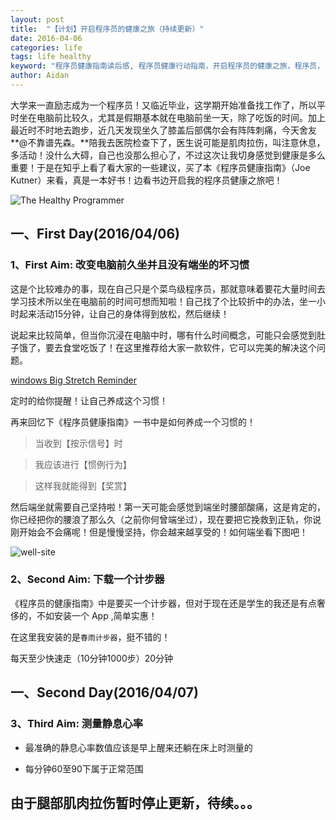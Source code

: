 ```yaml
---
layout: post
title:  "【计划】开启程序员的健康之旅（持续更新）"
date: 2016-04-06
categories: life
tags: life healthy
keyword: "程序员健康指南读后感, 程序员健康行动指南，开启程序员的健康之旅，程序员， 健康， 程序员保证健康，程序员保证健康刻不容缓，程序员如何保证自己的健康？"
author: Aidan
---
```


大学来一直励志成为一个程序员！又临近毕业，这学期开始准备找工作了，所以平时坐在电脑前比较久，尤其是假期基本就在电脑前坐一天，除了吃饭的时间。加上最近时不时地去跑步，近几天发现坐久了膝盖后部偶尔会有阵阵刺痛，今天舍友**@不靠谱先森。**陪我去医院检查下了，医生说可能是肌肉拉伤，叫注意休息，多活动！没什么大碍，自己也没那么担心了，不过这次让我切身感觉到健康是多么重要！于是在知乎上看了看大家的一些建议，买了本《程序员健康指南》（Joe Kutner）来看，真是一本好书！边看书边开启我的程序员健康之旅吧！

![The Healthy Programmer](/asset/images/article/the-healthy-programmer.jpg)

## 一、First Day(2016/04/06)

### 1、First Aim: 改变电脑前久坐并且没有端坐的坏习惯

这是个比较难办的事，现在自己只是个菜鸟级程序员，那就意味着要花大量时间去学习技术所以坐在电脑前的时间可想而知啦！自己找了个比较折中的办法，坐一小时起来活动15分钟，让自己的身体得到放松，然后继续！

说起来比较简单，但当你沉浸在电脑中时，哪有什么时间概念，可能只会感觉到肚子饿了，要去食堂吃饭了！在这里推荐给大家一款软件，它可以完美的解决这个问题。

[windows Big Stretch Reminder](http://downloads.tomsguide.com/Big-Stretch,0301-28255.html)

定时的给你提醒！让自己养成这个习惯！

再来回忆下《程序员健康指南》一书中是如何养成一个习惯的！

>当收到【按示信号】时

>我应该进行【惯例行为】

>这样我就能得到【奖赏】

然后端坐就需要自己坚持啦！第一天可能会感觉到端坐时腰部酸痛，这是肯定的，你已经把你的腰浪了那么久（之前你何曾端坐过），现在要把它挽救到正轨，你说刚开始会不会痛呢！但是慢慢坚持，你会越来越享受的！如何端坐看下图吧！

![well-site](/asset/images/article/well-site.jpg)

### 2、Second Aim: 下载一个计步器

《程序员的健康指南》中是要买一个计步器，但对于现在还是学生的我还是有点奢侈的，不如安装一个 App ,简单实惠！

在这里我安装的是`春雨计步器`，挺不错的！

每天至少快速走（10分钟1000步）20分钟

## 一、Second Day(2016/04/07)

### 3、Third Aim:  测量静息心率

- 最准确的静息心率数值应该是早上醒来还躺在床上时测量的

- 每分钟60至90下属于正常范围


## 由于腿部肌肉拉伤暂时停止更新，待续。。。